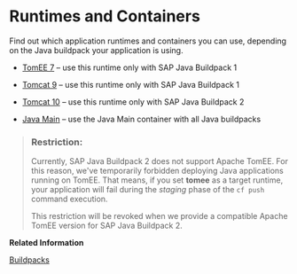 <!-- loio83d241613dcd41c99ccc308ed0d26399 -->

# Runtimes and Containers

Find out which application runtimes and containers you can use, depending on the Java buildpack your application is using.



-   [TomEE 7](tomee-7-79c039a.md) – use this runtime only with SAP Java Buildpack 1

-   [Tomcat 9](tomcat-9-ddfc101.md) – use this runtime only with SAP Java Buildpack 1

-   [Tomcat 10](tomcat-10-97d0e34.md) – use this runtime only with SAP Java Buildpack 2

-   [Java Main](java-main-8a1786a.md) – use the Java Main container with all Java buildpacks


> ### Restriction:  
> Currently, SAP Java Buildpack 2 does not support Apache TomEE. For this reason, we've temporarily forbidden deploying Java applications running on TomEE. That means, if you set **tomee** as a target runtime, your application will fail during the *staging* phase of the `cf push` command execution.
> 
> This restriction will be revoked when we provide a compatible Apache TomEE version for SAP Java Buildpack 2.

**Related Information**  


[Buildpacks](buildpacks-5e7fc02.md "")

